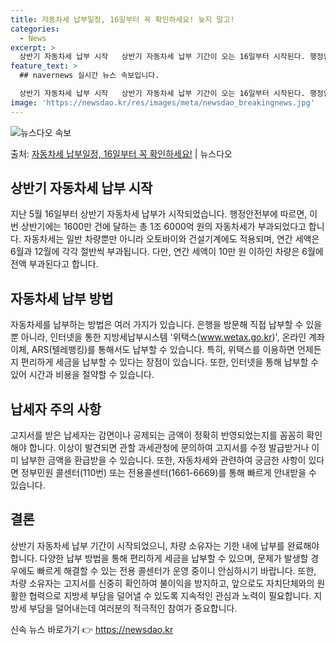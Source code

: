 ```yaml
---
title: 자동차세 납부일정, 16일부터 꼭 확인하세요! 늦지 말고!
categories:
  - News
excerpt: >
  상반기 자동차세 납부 시작   상반기 자동차세 납부 기간이 오는 16일부터 시작된다. 행정안전부는 지난 2월…
feature_text: >
  ## navernews 실시간 뉴스 속보입니다.

  상반기 자동차세 납부 시작   상반기 자동차세 납부 기간이 오는 16일부터 시작된다. 행정안전부는 지난 2월…
image: 'https://newsdao.kr/res/images/meta/newsdao_breakingnews.jpg'
---
```


![뉴스다오 속보](https://newsdao.kr/res/images/meta/newsdao_breakingnews.jpg)

<p>출처: <a href="https://newsdao.kr/4219" rel="dofollow">자동차세 납부일정, 16일부터 꼭 확인하세요!</a> | 뉴스다오</p>

## 상반기 자동차세 납부 시작

지난 5월 16일부터 상반기 자동차세 납부가 시작되었습니다. 행정안전부에 따르면, 이번 상반기에는 1600만 건에 달하는 총 1조 6000억 원의 자동차세가 부과되었다고 합니다. 자동차세는 일반 차량뿐만 아니라 오토바이와 건설기계에도 적용되며, 연간 세액은 6월과 12월에 각각 절반씩 부과됩니다. 다만, 연간 세액이 10만 원 이하인 차량은 6월에 전액 부과된다고 합니다.

## 자동차세 납부 방법

자동차세를 납부하는 방법은 여러 가지가 있습니다. 은행을 방문해 직접 납부할 수 있을 뿐 아니라, 인터넷을 통한 지방세납부시스템 '위택스(www.wetax.go.kr)', 온라인 계좌이체, ARS(텔레뱅킹)를 통해서도 납부할 수 있습니다. 특히, 위택스를 이용하면 언제든지 편리하게 세금을 납부할 수 있다는 장점이 있습니다. 또한, 인터넷을 통해 납부할 수 있어 시간과 비용을 절약할 수 있습니다.

## 납세자 주의 사항

고지서를 받은 납세자는 감면이나 공제되는 금액이 정확히 반영되었는지를 꼼꼼히 확인해야 합니다. 이상이 발견되면 관할 과세관청에 문의하여 고지서를 수정 발급받거나 이미 납부한 금액을 환급받을 수 있습니다. 또한, 자동차세와 관련하여 궁금한 사항이 있다면 정부민원 콜센터(110번) 또는 전용콜센터(1661-6669)를 통해 빠르게 안내받을 수 있습니다.

## 결론

상반기 자동차세 납부 기간이 시작되었으니, 차량 소유자는 기한 내에 납부를 완료해야 합니다. 다양한 납부 방법을 통해 편리하게 세금을 납부할 수 있으며, 문제가 발생할 경우에도 빠르게 해결할 수 있는 전용 콜센터가 운영 중이니 안심하시기 바랍니다. 또한, 차량 소유자는 고지서를 신중히 확인하여 불이익을 방지하고, 앞으로도 자치단체와의 원활한 협력으로 지방세 부담을 덜어낼 수 있도록 지속적인 관심과 노력이 필요합니다. 지방세 부담을 덜어내는데 여러분의 적극적인 참여가 중요합니다. 

신속 뉴스 바로가기 👉 <a href="https://newsdao.kr" rel="dofollow">https://newsdao.kr</a>


